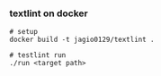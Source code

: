 ### textlint on docker 
```
# setup
docker build -t jagio0129/textlint .

# testlint run
./run <target path>
```
